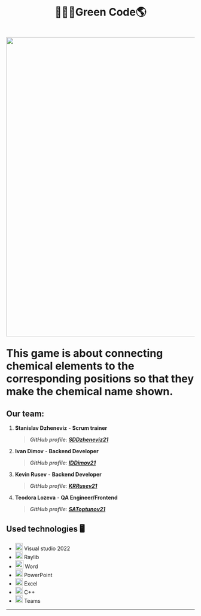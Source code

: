 <h1 align = "center">👩🏽‍🔬Green Code🌎<h1>
<p align = "center">
<img src = "https://cdn.discordapp.com/attachments/900372498720362496/1171493293083869215/greencode-high-resolution-logo.png?ex=655ce126&is=654a6c26&hm=3bb0337f6ebdb8ebcae6066b3bf2eed367a07bb7badcc3ddfc1aecb5fdf144b9&" width = "800">
</p>

This game is about connecting chemical elements to the corresponding positions so that they make the chemical name shown.

 ## Our team:
1. **Stanislav Dzheneviz** - **Scrum trainer**	
   > ***GitHub profile***: [***SDDzheneviz21***](https://github.com/SDDzheneviz21)		
   
2. **Ivan Dimov** - **Backend Developer**	
   > ***GitHub profile***: [***IDDimov21***](https://github.com/IDDimov21)	

3. **Kevin Rusev** - **Backend Developer** 
   > ***GitHub profile***: [***KRRusev21***](https://github.com/KRRusev21)

4. **Teodora Lozeva** - **QA Engineer/Frontend**
   > ***GitHub profile***: [***SAToptunov21***](https://github.com/TLLozeva21)

## Used technologies 🖥️
- <img src="https://user-images.githubusercontent.com/85344134/175822710-50145fd8-297a-4cb0-adaf-619ce5585e69.png" width="20"> Visual studio 2022
- <img src="https://user-images.githubusercontent.com/85344134/175822788-d8dc850b-0c81-4724-9a4f-c822566e85ec.png" width="20"> Raylib
- <img src="https://user-images.githubusercontent.com/85344134/175822623-c0c00191-22b9-4917-9eb5-cb8868fd0a23.png" width="22"> Word
- <img src="https://media.discordapp.net/attachments/815253581149896790/818136011359518780/kisspng-microsoft-powerpoint-computer-software-microsoft-o-5b3b3927c75c49.3318087715306079118166-rem.png" width="20"> PowerPoint
- <img src="https://media.discordapp.net/attachments/815253581149896790/818134368848969728/1043px-Microsoft_Excel_2013_logo.svg_.png?width=551&height=541" width="20"> Excel
- <img src="https://user-images.githubusercontent.com/85344134/175822844-50fdef40-52f7-4d65-9c2e-b55bbec1fca3.png" width="20"> C++
- <img src="https://logos-world.net/wp-content/uploads/2021/04/Microsoft-Teams-Logo.png" width="20"> Teams
---	
